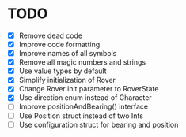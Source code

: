 # TODO

- [x] Remove dead code
- [x] Improve code formatting
- [x] Improve names of all symbols
- [x] Remove all magic numbers and strings
- [x] Use value types by default
- [x] Simplify initialization of Rover
- [x] Change Rover init parameter to RoverState
- [x] Use direction enum instead of Character
- [ ] Improve positionAndBearing() interface
- [ ] Use Position struct instead of two Ints
- [ ] Use configuration struct for bearing and position

